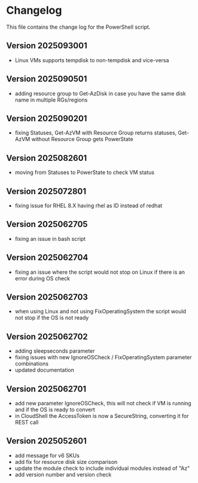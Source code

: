 # Changelog

This file contains the change log for the PowerShell script.

## Version 2025093001

* Linux VMs supports tempdisk to non-tempdisk and vice-versa

## Version 2025090501

* adding resource group to Get-AzDisk in case you have the same disk name in multiple RGs/regions

## Version 2025090201

* fixing Statuses, Get-AzVM with Resource Group returns statuses, Get-AzVM without Resource Group gets PowerState

## Version 2025082601

* moving from Statuses to PowerState to check VM status

## Version 2025072801

* fixing issue for RHEL 8.X having rhel as ID instead of redhat

## Version 2025062705

* fixing an issue in bash script

## Version 2025062704

* fixing an issue where the script would not stop on Linux if there is an error during OS check

## Version 2025062703

* when using Linux and not using FixOperatingSystem the script would not stop if the OS is not ready

## Version 2025062702

* adding sleepseconds parameter
* fixing issues with new IgnoreOSCheck / FixOperatingSystem parameter combinations
* updated documentation

## Version 2025062701

* add new parameter IgnoreOSCheck, this will not check if VM is running and if the OS is ready to convert
* in CloudShell the AccessToken is now a SecureString, converting it for REST call

## Version 2025052601

* add message for v6 SKUs
* add fix for resource disk size comparison
* update the module check to include individual modules instead of "Az"
* add version number and version check

